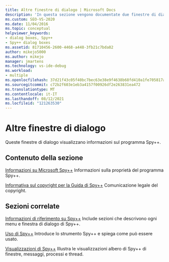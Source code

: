 ```yaml
---
title: Altre finestre di dialogo | Microsoft Docs
description: 'In questa sezione vengono documentate due finestre di dialogo: Informazioni su Microsoft Spy++ e Informazioni sul copyright per la Guida di Spy++.'
ms.custom: SEO-VS-2020
ms.date: 11/04/2016
ms.topic: conceptual
helpviewer_keywords:
- dialog boxes, Spy++
- Spy++ dialog boxes
ms.assetid: 81710456-2600-4468-a448-3fb21c7bda82
author: mikejo5000
ms.author: mikejo
manager: jmartens
ms.technology: vs-ide-debug
ms.workload:
- multiple
ms.openlocfilehash: 37d21f43c05f40bc7bec63e38e9f4638b68fd410a1fe705817af95add20f7a51
ms.sourcegitcommit: c72b2f603e1eb3a4157f00926df2e263831ea472
ms.translationtype: MT
ms.contentlocale: it-IT
ms.lasthandoff: 08/12/2021
ms.locfileid: "121263530"
---
```

# <a name="other-dialog-boxes"></a>Altre finestre di dialogo
Queste finestre di dialogo visualizzano informazioni sul programma Spy++.

## <a name="in-this-section"></a>Contenuto della sezione
 [Informazioni su Microsoft Spy++](../debugger/about-microsoft-spy-increment.md) Informazioni sulla proprietà del programma Spy++.

 [Informativa sul copyright per la Guida di Spy++](../debugger/copyright-notice-for-spy-increment-help.md) Comunicazione legale del copyright.

## <a name="related-sections"></a>Sezioni correlate
 [Informazioni di riferimento su Spy++](../debugger/spy-increment-reference.md) Include sezioni che descrivono ogni menu e finestra di dialogo di Spy++.

 [Uso di Spy++](../debugger/using-spy-increment.md) Introduce lo strumento Spy++ e spiega come può essere usato.

 [Visualizzazioni di Spy++](../debugger/spy-increment-views.md) Illustra le visualizzazioni albero di Spy++ di finestre, messaggi, processi e thread.